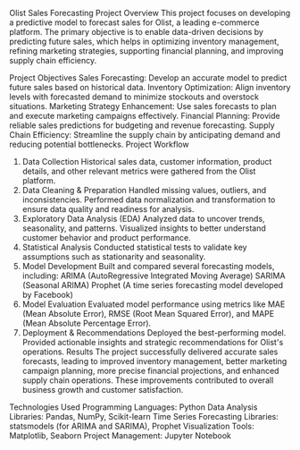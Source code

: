 Olist Sales Forecasting Project
Overview
This project focuses on developing a predictive model to forecast sales for Olist, a leading e-commerce platform. The primary objective is to enable data-driven decisions by predicting future sales, which helps in optimizing inventory management, refining marketing strategies, supporting financial planning, and improving supply chain efficiency.

Project Objectives
Sales Forecasting: Develop an accurate model to predict future sales based on historical data.
Inventory Optimization: Align inventory levels with forecasted demand to minimize stockouts and overstock situations.
Marketing Strategy Enhancement: Use sales forecasts to plan and execute marketing campaigns effectively.
Financial Planning: Provide reliable sales predictions for budgeting and revenue forecasting.
Supply Chain Efficiency: Streamline the supply chain by anticipating demand and reducing potential bottlenecks.
Project Workflow
1. Data Collection
Historical sales data, customer information, product details, and other relevant metrics were gathered from the Olist platform.
2. Data Cleaning & Preparation
Handled missing values, outliers, and inconsistencies.
Performed data normalization and transformation to ensure data quality and readiness for analysis.
3. Exploratory Data Analysis (EDA)
Analyzed data to uncover trends, seasonality, and patterns.
Visualized insights to better understand customer behavior and product performance.
4. Statistical Analysis
Conducted statistical tests to validate key assumptions such as stationarity and seasonality.
5. Model Development
Built and compared several forecasting models, including:
ARIMA (AutoRegressive Integrated Moving Average)
SARIMA (Seasonal ARIMA)
Prophet (A time series forecasting model developed by Facebook)
6. Model Evaluation
Evaluated model performance using metrics like MAE (Mean Absolute Error), RMSE (Root Mean Squared Error), and MAPE (Mean Absolute Percentage Error).
7. Deployment & Recommendations
Deployed the best-performing model.
Provided actionable insights and strategic recommendations for Olist's operations.
Results
The project successfully delivered accurate sales forecasts, leading to improved inventory management, better marketing campaign planning, more precise financial projections, and enhanced supply chain operations. These improvements contributed to overall business growth and customer satisfaction.

Technologies Used
Programming Languages: Python
Data Analysis Libraries: Pandas, NumPy, Scikit-learn
Time Series Forecasting Libraries: statsmodels (for ARIMA and SARIMA), Prophet
Visualization Tools: Matplotlib, Seaborn
Project Management: Jupyter Notebook
